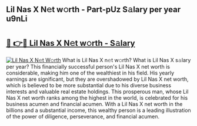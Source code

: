 ## Lil Nas X N𝚎t w𝚘rth - Part-pUz S𝚊lary per year u9nLi

# <h2><a href="http://gc36k4.nevu.top/?p=Lil+Nas+X">🔗 👉🔴 Lil Nas X N𝚎t w𝚘rth - S𝚊lary</a></h2>

[![Lil Nas X N𝚎t W𝚘rth](https://i.imgur.com/Oavwk0R.jpeg)](http://gc36k4.nevu.top/?p=Lil+Nas+X)
What is Lil Nas X n𝚎t w𝚘rth? What is Lil Nas X s𝚊lary per year?
This financially successful person's Lil Nas X net worth is considerable, making him one of the wealthiest in his field. His yearly earnings are significant, but they are overshadowed by Lil Nas X net worth, which is believed to be more substantial due to his diverse business interests and valuable real estate holdings. This prosperous man, whose Lil Nas X net worth ranks among the highest in the world, is celebrated for his business acumen and financial acumen. With a Lil Nas X net worth in the billions and a substantial income, this wealthy person is a leading illustration of the power of diligence, perseverance, and financial acumen.
